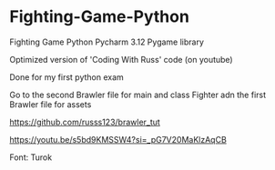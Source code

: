 # Fighting-Game-Python
Fighting Game Python Pycharm 3.12 Pygame library

Optimized version of 'Coding With Russ' code (on youtube)

Done for my first python exam

Go to the second Brawler file for main and class Fighter adn the first Brawler file for assets

https://github.com/russs123/brawler_tut

https://youtu.be/s5bd9KMSSW4?si=_pG7V20MaKlzAqCB 

Font: Turok


